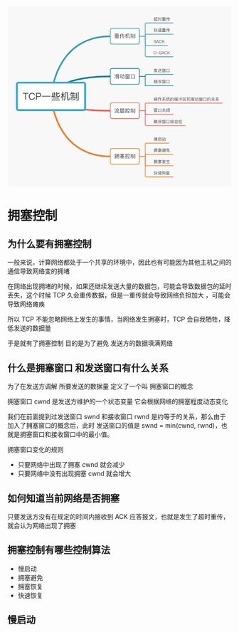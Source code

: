 ![](TCP/tcp_17.jpg)

# 拥塞控制

## 为什么要有拥塞控制

一般来说，计算网络都处于一个共享的环境中，因此也有可能因为其他主机之间的通信导致网络变的拥堵

在网络出现拥堵的时候，如果还继续发送大量的数据包，可能会导致数据包的延时 丢失，这个时候 TCP 久会重传数据，但是一重传就会导致网络负担加大
，可能会导致网络瘫痪

所以 TCP 不能忽略网络上发生的事情，当网络发生拥塞时，TCP 会自我牺牲，降低发送的数据量

于是就有了拥塞控制 目的是为了避免 发送方的数据填满网络

## 什么是拥塞窗口 和发送窗口有什么关系

为了在发送方调解 所要发送的数据量 定义了一个叫 拥塞窗口的概念

拥塞窗口 cwnd 是发送方维护的一个状态变量 它会根据网络的拥塞程度动态变化

我们在前面提到过发送窗口 swnd 和接收窗口 rwnd 是约等于的关系，那么由于加入了拥塞窗口的概念后，此时
发送窗口的值是 swnd = min(cwnd, rwnd)，也就是拥塞窗口和接收窗口中的最小值。

拥塞窗口变化的规则

- 只要网络中出现了拥塞 cwnd 就会减少
- 只要网络中没有出现拥塞 cwnd 就会增大

## 如何知道当前网络是否拥塞

只要发送方没有在规定的时间内接收到 ACK 应答报文，也就是发生了超时重传，就会认为网络出现了拥塞

## 拥塞控制有哪些控制算法

- 慢启动
- 拥塞避免
- 拥塞恢复
- 快速恢复

## 慢启动
